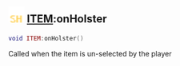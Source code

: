 ## <img src="../../.gitbook/assets/shared.png" width="32" height="32" /> [ITEM](../item/README.md):onHolster

```lua
void ITEM:onHolster()
```

Called when the item is un-selected by the player<br>
